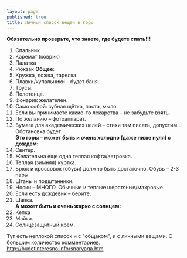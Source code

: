 ```yaml
---
layout: page
published: true
title: Личный список вещей в горы
---
```


 **Обязательно проверьте, что знаете, где будете спать!!!**
 
 1. Спальник
 2. Каремат (коврик)
 3. Палатка
 4. Рюкзак
 **Общее**:
 4. Кружка, ложка, тарелка.
 5. Плавки/купальники – будет баня.
 6. Трусы.
 7. Полотенца.
 8. Фонарик желателен.
 9. Само собой: зубная щётка, паста, мыло.
 10. Если вы принимаете какие-то лекарства – не забудьте взять.
 11. По желанию – фотоаппарат.
 12. Бумага для академических целей – стихи там писать, допустим… Обстановка будет  
  **Это горы – может быть и очень холодно (даже ниже нуля) с дождем:**  
 13. Свитер.
 14. Желательна еще одна теплая кофта/ветровка.
 15. Теплая (зимняя) куртка.
 16. Брюк и кроссовок (обуви) должно быть достаточно. Обувь – 2-3 пары.  
 17. Штаны и подштанники.
 18. Носки – МНОГО. Обычные и теплые шерстяные/махровые.
 19. Если есть дождевик – берите.
 20. Шапка.  
 **А может быть и очень жарко с солнцем:**  
 21. Кепка
 22. Майка.
 23. Солнцезащитный крем.
 
 
 Тут есть неплохой список и с "общаком", и с личными вещами. С большим количество комментариев.
 http://budetinteresno.info/snaryaga.htm
